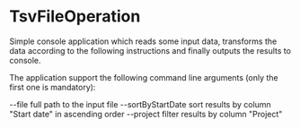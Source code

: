 # TsvFileOperation

Simple console application which reads some input data, transforms the data
according to the following instructions and finally outputs the results to console.

The application support the following command line arguments (only the first
one is mandatory):

--file <path>             full path to the input file
--sortByStartDate         sort results by column "Start date" in ascending order
--project <project id>    filter results by column "Project"
